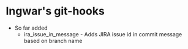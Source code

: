 # Ingwar's git-hooks

- So far added
    - ira_issue_in_message - Adds JIRA issue id in commit message based on branch name
